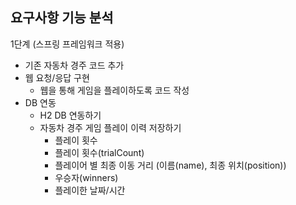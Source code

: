 ## 요구사항 기능 분석
1단계 (스프링 프레임워크 적용)
- 기존 자동차 경주 코드 추가
- 웹 요청/응답 구현
  - 웹을 통해 게임을 플레이하도록 코드 작성
- DB 연동
  - H2 DB 연동하기
  - 자동차 경주 게임 플레이 이력 저장하기
    - 플레이 횟수
    - 플레이 횟수(trialCount)
    - 플레이어 별 최종 이동 거리 (이름(name), 최종 위치(position))
    - 우승자(winners)
    - 플레이한 날짜/시간